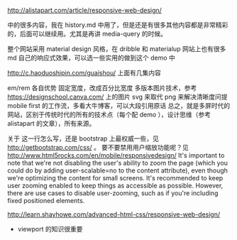 http://alistapart.com/article/responsive-web-design/

中的很多内容，我在 history.md 中用了，但是还是有很多其他内容都是非常精彩的，后面可以继续用。尤其是再讲 media-query 的时候。



<!-- 要设计一个网站，首先要有移动优先的基本思路，然后构建弹性布局，布局内插入弹性媒体，这样网站的基本结构建立起来之后，再结合常见设备选择合适的临界点，通过 media queries
技术，为不同尺寸的设备优化用户体验，这就是当代响应式网站设计的基本流程，同时也是本书的行文思路。 -->

整个网站采用 material design 风格，在 dribble 和 materialup 网站上也有很多 md 自己的响应式效果，可以选一些实用的做到这个 demo 中


http://c.haoduoshipin.com/guaishou/ 上面有几集内容

em/rem 各自优势
固定宽度，改成百分比宽度
多版本图片技术，参考 https://designschool.canva.com/ 上的图片
svg 来取代 png 来解决清晰度问提
mobile first 的工作流，多看大牛博客，可以大段引用原话
总之，就是多屏时代的网站，区别于传统时代的所有的技术点（每个配 demo ），设计思维（参考 alistapart 的文章），所有来源。


关于 <meta name="viewport" content="width=device-width, initial-scale=1"> 这一行怎么写，还是 bootstrap 上最权威一些，见 <http://getbootstrap.com/css/> 。
要不要禁用用户缩放功能呢？见 http://www.html5rocks.com/en/mobile/responsivedesign/
It's important to note that we're not disabling the user's ability to zoom the page (which you could do by adding user-scalable=no to the content attribute), even though we're optimizing the content for small screens. It's recommended to keep user zooming enabled to keep things as accessible as possible. However, there are use cases to disable user-zooming, such as if you're including fixed positioned elements.

http://learn.shayhowe.com/advanced-html-css/responsive-web-design/
  - viewport 的知识很重要
